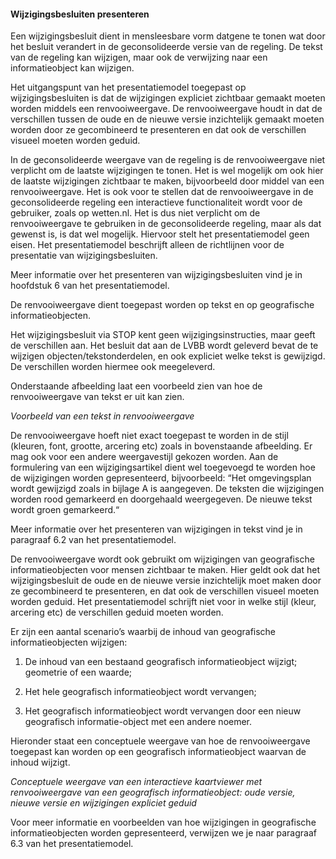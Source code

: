 ﻿#### Wijzigingsbesluiten presenteren

Een wijzigingsbesluit dient in mensleesbare vorm datgene te tonen wat door het
besluit verandert in de geconsolideerde versie van de regeling. De tekst van de
regeling kan wijzigen, maar ook de verwijzing naar een informatieobject kan
wijzigen.

Het uitgangspunt van het presentatiemodel toegepast op wijzigingsbesluiten is
dat de wijzigingen expliciet zichtbaar gemaakt moeten worden middels een
renvooiweergave. De renvooiweergave houdt in dat de verschillen tussen de oude
en de nieuwe versie inzichtelijk gemaakt moeten worden door ze gecombineerd te
presenteren en dat ook de verschillen visueel moeten worden geduid.

In de geconsolideerde weergave van de regeling is de renvooiweergave niet
verplicht om de laatste wijzigingen te tonen. Het is wel mogelijk om ook hier de
laatste wijzigingen zichtbaar te maken, bijvoorbeeld door middel van een
renvooiweergave. Het is ook voor te stellen dat de renvooiweergave in de
geconsolideerde regeling een interactieve functionaliteit wordt voor de
gebruiker, zoals op wetten.nl. Het is dus niet verplicht om de renvooiweergave
te gebruiken in de geconsolideerde regeling, maar als dat gewenst is, is dat wel
mogelijk. Hiervoor stelt het presentatiemodel geen eisen. Het presentatiemodel
beschrijft alleen de richtlijnen voor de presentatie van wijzigingsbesluiten.

Meer informatie over het presenteren van wijzigingsbesluiten vind je in
hoofdstuk 6 van het presentatiemodel.

De renvooiweergave dient toegepast worden op tekst en op geografische
informatieobjecten.

Het wijzigingsbesluit via STOP kent geen wijzigingsinstructies, maar geeft de
verschillen aan. Het besluit dat aan de LVBB wordt geleverd bevat de te wijzigen
objecten/tekstonderdelen, en ook expliciet welke tekst is gewijzigd. De
verschillen worden hiermee ook meegeleverd.

Onderstaande afbeelding laat een voorbeeld zien van hoe de renvooiweergave van
tekst er uit kan zien.

*Voorbeeld van een tekst in renvooiweergave*

De renvooiweergave hoeft niet exact toegepast te worden in de stijl (kleuren,
font, grootte, arcering etc) zoals in bovenstaande afbeelding. Er mag ook voor
een andere weergavestijl gekozen worden. Aan de formulering van een
wijzigingsartikel dient wel toegevoegd te worden hoe de wijzigingen worden
gepresenteerd, bijvoorbeeld: “Het omgevingsplan wordt gewijzigd zoals in bijlage
A is aangegeven. De teksten die wijzigingen worden rood gemarkeerd en
doorgehaald weergegeven. De nieuwe tekst wordt groen gemarkeerd.“

Meer informatie over het presenteren van wijzigingen in tekst vind je in
paragraaf 6.2 van het presentatiemodel.

De renvooiweergave wordt ook gebruikt om wijzigingen van geografische
informatieobjecten voor mensen zichtbaar te maken. Hier geldt ook dat het
wijzigingsbesluit de oude en de nieuwe versie inzichtelijk moet maken door ze
gecombineerd te presenteren, en dat ook de verschillen visueel moeten worden
geduid. Het presentatiemodel schrijft niet voor in welke stijl (kleur, arcering
etc) de verschillen geduid moeten worden.

Er zijn een aantal scenario’s waarbij de inhoud van geografische
informatieobjecten wijzigen:

1.  De inhoud van een bestaand geografisch informatieobject wijzigt; geometrie
    of een waarde;

2.  Het hele geografisch informatieobject wordt vervangen;

3.  Het geografisch informatieobject wordt vervangen door een nieuw geografisch
    informatie-object met een andere noemer.

Hieronder staat een conceptuele weergave van hoe de renvooiweergave toegepast
kan worden op een geografisch informatieobject waarvan de inhoud wijzigt.

*Conceptuele weergave van een interactieve kaartviewer met renvooiweergave van
een geografisch informatieobject: oude versie, nieuwe versie en wijzigingen
expliciet geduid*

Voor meer informatie en voorbeelden van hoe wijzigingen in geografische
informatieobjecten worden gepresenteerd, verwijzen we je naar paragraaf 6.3 van
het presentatiemodel.
